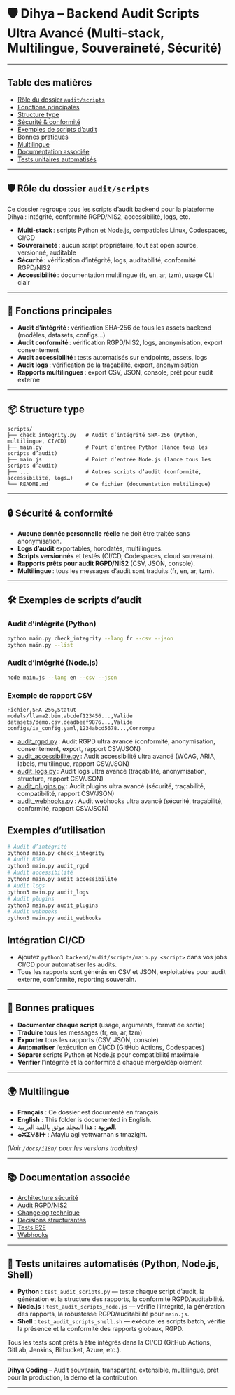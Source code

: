 # 🛡️ Dihya – Backend Audit Scripts Ultra Avancé (Multi-stack, Multilingue, Souveraineté, Sécurité)

---

## Table des matières

- [Rôle du dossier `audit/scripts`](#rôle-du-dossier-auditscripts)
- [Fonctions principales](#fonctions-principales)
- [Structure type](#structure-type)
- [Sécurité & conformité](#sécurité--conformité)
- [Exemples de scripts d’audit](#exemples-de-scripts-daudit)
- [Bonnes pratiques](#bonnes-pratiques)
- [Multilingue](#multilingue)
- [Documentation associée](#documentation-associée)
- [Tests unitaires automatisés](#tests-unitaires-automatisés-python-nodejs-shell)

---

## 🛡️ Rôle du dossier `audit/scripts`

Ce dossier regroupe tous les scripts d’audit backend pour la plateforme Dihya : intégrité, conformité RGPD/NIS2, accessibilité, logs, etc.

- **Multi-stack** : scripts Python et Node.js, compatibles Linux, Codespaces, CI/CD
- **Souveraineté** : aucun script propriétaire, tout est open source, versionné, auditable
- **Sécurité** : vérification d’intégrité, logs, auditabilité, conformité RGPD/NIS2
- **Accessibilité** : documentation multilingue (fr, en, ar, tzm), usage CLI clair

---

## 🧠 Fonctions principales

- **Audit d’intégrité** : vérification SHA-256 de tous les assets backend (modèles, datasets, configs…)
- **Audit conformité** : vérification RGPD/NIS2, logs, anonymisation, export consentement
- **Audit accessibilité** : tests automatisés sur endpoints, assets, logs
- **Audit logs** : vérification de la traçabilité, export, anonymisation
- **Rapports multilingues** : export CSV, JSON, console, prêt pour audit externe

---

## 📦 Structure type

```
scripts/
├── check_integrity.py   # Audit d’intégrité SHA-256 (Python, multilingue, CI/CD)
├── main.py              # Point d’entrée Python (lance tous les scripts d’audit)
├── main.js              # Point d’entrée Node.js (lance tous les scripts d’audit)
├── ...                  # Autres scripts d’audit (conformité, accessibilité, logs…)
└── README.md            # Ce fichier (documentation multilingue)
```

---

## 🔒 Sécurité & conformité

- **Aucune donnée personnelle réelle** ne doit être traitée sans anonymisation.
- **Logs d’audit** exportables, horodatés, multilingues.
- **Scripts versionnés** et testés (CI/CD, Codespaces, cloud souverain).
- **Rapports prêts pour audit RGPD/NIS2** (CSV, JSON, console).
- **Multilingue** : tous les messages d’audit sont traduits (fr, en, ar, tzm).

---

## 🛠️ Exemples de scripts d’audit

### Audit d’intégrité (Python)

```bash
python main.py check_integrity --lang fr --csv --json
python main.py --list
```

### Audit d’intégrité (Node.js)

```bash
node main.js --lang en --csv --json
```

### Exemple de rapport CSV

```csv
Fichier,SHA-256,Statut
models/llama2.bin,abcdef123456...,Valide
datasets/demo.csv,deadbeef9876...,Valide
configs/ia_config.yaml,1234abcd5678...,Corrompu
```

- [audit_rgpd.py](#) : Audit RGPD ultra avancé (conformité, anonymisation, consentement, export, rapport CSV/JSON)
- [audit_accessibilite.py](#) : Audit accessibilité ultra avancé (WCAG, ARIA, labels, multilingue, rapport CSV/JSON)
- [audit_logs.py](#) : Audit logs ultra avancé (traçabilité, anonymisation, structure, rapport CSV/JSON)
- [audit_plugins.py](#) : Audit plugins ultra avancé (sécurité, traçabilité, compatibilité, rapport CSV/JSON)
- [audit_webhooks.py](#) : Audit webhooks ultra avancé (sécurité, traçabilité, conformité, rapport CSV/JSON)

## Exemples d’utilisation

```bash
# Audit d’intégrité
python3 main.py check_integrity
# Audit RGPD
python3 main.py audit_rgpd
# Audit accessibilité
python3 main.py audit_accessibilite
# Audit logs
python3 main.py audit_logs
# Audit plugins
python3 main.py audit_plugins
# Audit webhooks
python3 main.py audit_webhooks
```

## Intégration CI/CD
- Ajoutez `python3 backend/audit/scripts/main.py <script>` dans vos jobs CI/CD pour automatiser les audits.
- Tous les rapports sont générés en CSV et JSON, exploitables pour audit externe, conformité, reporting souverain.

---

## 📝 Bonnes pratiques

- **Documenter chaque script** (usage, arguments, format de sortie)
- **Traduire** tous les messages (fr, en, ar, tzm)
- **Exporter** tous les rapports (CSV, JSON, console)
- **Automatiser** l’exécution en CI/CD (GitHub Actions, Codespaces)
- **Séparer** scripts Python et Node.js pour compatibilité maximale
- **Vérifier** l’intégrité et la conformité à chaque merge/déploiement

---

## 🌍 Multilingue

- **Français** : Ce dossier est documenté en français.
- **English** : This folder is documented in English.
- **العربية** : هذا المجلد موثق باللغة العربية.
- **ⴰⵣⵉⵖⴻⵏⵜ** : Afaylu agi yettwarnan s tmazight.

*(Voir `/docs/i18n/` pour les versions traduites)*

---

## 📚 Documentation associée

- [Architecture sécurité](../../../docs/architecture.md)
- [Audit RGPD/NIS2](../../../SECURITY.md)
- [Changelog technique](../../../TECHNICAL_CHANGELOG.md)
- [Décisions structurantes](../../../decision_log.md)
- [Tests E2E](../../../E2E_TESTS_GUIDE.md)
- [Webhooks](../../../WEBHOOKS_GUIDE.md)

---

## 🧪 Tests unitaires automatisés (Python, Node.js, Shell)

- **Python** : `test_audit_scripts.py` — teste chaque script d’audit, la génération et la structure des rapports, la conformité RGPD/auditabilité.
- **Node.js** : `test_audit_scripts_node.js` — vérifie l’intégrité, la génération des rapports, la robustesse RGPD/auditabilité pour `main.js`.
- **Shell** : `test_audit_scripts_shell.sh` — exécute les scripts batch, vérifie la présence et la conformité des rapports globaux, RGPD.

Tous les tests sont prêts à être intégrés dans la CI/CD (GitHub Actions, GitLab, Jenkins, Bitbucket, Azure, etc.).

---

**Dihya Coding** – Audit souverain, transparent, extensible, multilingue, prêt pour la production, la démo et la contribution.

---
